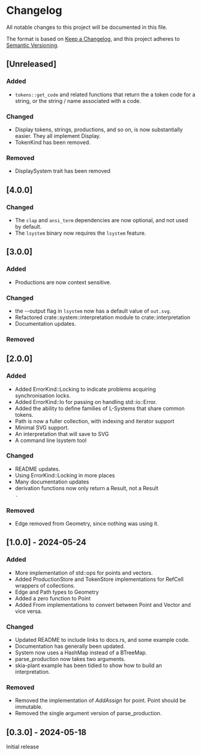 # Changelog

All notable changes to this project will be documented in this file.

The format is based on [Keep a Changelog](https://keepachangelog.com/en/1.1.0/),
and this project adheres to [Semantic Versioning](https://semver.org/spec/v2.0.0.html).

## [Unreleased]

### Added

* `tokens::get_code` and related functions that return the a token code 
  for a string, or the string / name associated with a code.

### Changed

* Display tokens, strings, productions, and so on, is now substantially easier. They all implement 
  Display.
* TokenKind has been removed. 

### Removed

* DisplaySystem trait has been removed
 

## [4.0.0]

### Changed

* The `clap` and `ansi_term` dependencies are now optional, and not used by default.
* The `lsystem` binary now requires the `lsystem` feature. 

## [3.0.0]

### Added
* Productions are now context sensitive. 

### Changed
* the --output flag in `lsystem` now has a default value of `out.svg`.
* Refactored crate::system::interpretation module to crate::interpretation 
* Documentation updates.

### Removed

## [2.0.0]

### Added
- Added ErrorKind::Locking to indicate problems acquiring synchronisation locks.
- Added ErrorKind::Io for passing on handling std::io::Error.
- Added the ability to define families of L-Systems that share common tokens.
- Path is now a fuller collection, with indexing and iterator support
- Minimal SVG support. 
- An interpretation that will save to SVG
- A command line lsystem tool

### Changed
- README updates.
- Using ErrorKind::Locking in more places
- Many documentation updates
- derivation functions now only return a Result, not a Result<Option>.

### Removed
- Edge removed from Geometry, since nothing was using it. 

## [1.0.0] - 2024-05-24

### Added

- More implementation of std::ops for points and vectors.
- Added ProductionStore and TokenStore implementations for RefCell wrappers of collections.
- Edge and Path types to Geometry
- Added a zero function to Point
- Added From implementations to convert between Point and Vector and vice versa. 

### Changed

- Updated README to include links to docs.rs, and some example code. 
- Documentation has generally been updated.
- System now uses a HashMap instead of a BTreeMap.
- parse_production now takes two arguments.
- skia-plant example has been tidied to show how to build
  an interpretation.

### Removed

- Removed the implementation of *AddAssign* for point. Point should be immutable.
- Removed the single argument version of parse_production.

## [0.3.0] - 2024-05-18

Initial release

